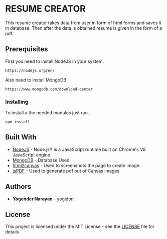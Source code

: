 # RESUME CREATOR

This resume creator takes data from user in form of html forms and saves it in database. Then after the data is obtained resume is given in the form of a pdf.

## Prerequisites

First you need to install NodeJS in your system.
```
https://nodejs.org/en/
```

Also need to install MongoDB
```
https://www.mongodb.com/download-center
```

### Installing

To install a the needed modules just run.

```
npm install
```

## Built With

* [NodeJS](https://nodejs.org/en/) - Node.js® is a JavaScript runtime built on Chrome's V8 JavaScript engine.
* [MongoDB](https://www.mongodb.com/) - Database Used
* [html2canvas](https://html2canvas.hertzen.com/) - Used to screenshots the page to create image. 
* [jsPDF](https://parall.ax/products/jspdf/) - Used to generate pdf out of Canvas images


## Authors

* **Yogender Narayan**  - [yogidon](https://github.com/yogidon)

## License

This project is licensed under the MIT License - see the [LICENSE](LICENSE) file for details

